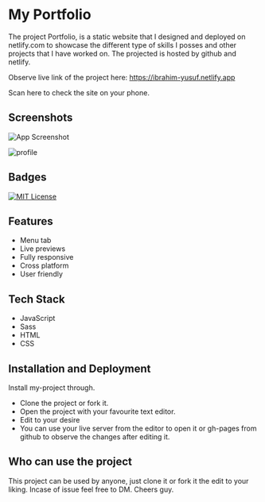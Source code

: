 

# My Portfolio

The project Portfolio, is a static website that I designed and deployed on netlify.com to showcase the different type of skills I posses and other projects that I have worked on. The projected is hosted by github and netlify.

Observe live link of the project here:
https://ibrahim-yusuf.netlify.app

Scan here to check the site on your phone.

## Screenshots

![App Screenshot](https://user-images.githubusercontent.com/85551204/217935767-17a715d0-2225-45a3-9cdc-1ccefb9215a3.png)

![profile](https://user-images.githubusercontent.com/85551204/219461261-e460a734-7e0f-4443-89f1-1aa1bfad7dba.JPG)



## Badges



[![MIT License](https://img.shields.io/badge/License-MIT-green.svg)](https://choosealicense.com/licenses/mit/)


## Features

- Menu tab 
- Live previews
- Fully responsive
- Cross platform
- User friendly


## Tech Stack

- JavaScript
- Sass
- HTML
- CSS


## Installation and Deployment

Install my-project through.

- Clone  the project or fork it.
- Open the project with your favourite text editor.
- Edit to your desire
- You can use your live server from the editor to open it or gh-pages from github to observe the changes after editing it.
    
## Who can use the project

This project can be used by anyone, just clone it or fork it the edit to your liking. Incase of issue feel free to DM. Cheers guy.
